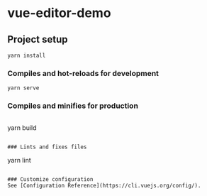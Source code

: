 # vue-editor-demo

## Project setup
```
yarn install
```

### Compiles and hot-reloads for development
```
yarn serve
```

### Compiles and minifies for production
```
```
yarn build
```

### Lints and fixes files
```
yarn lint
```

### Customize configuration
See [Configuration Reference](https://cli.vuejs.org/config/).

